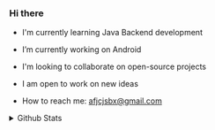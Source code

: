 ### Hi there 

- I'm currently learning Java Backend development

- I’m currently working on Android

- I'm looking to collaborate on open-source projects

- I am open to work on new ideas

- How to reach me: afjcjsbx@gmail.com


 <details>
<summary>Github Stats</summary>

![Ashish's most used languages](https://github-readme-stats.vercel.app/api/top-langs/?username=ashishrawat2911&theme=vue) ![Ashish's github stats](https://github-readme-stats.wasabeef.vercel.app/api?username=afjcjsbx&show_icons=true&line_height=21&show_icons=true&theme=vue)

</details>
